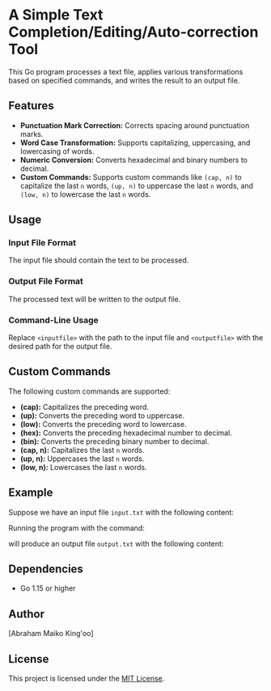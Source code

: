 #  A Simple Text Completion/Editing/Auto-correction Tool

This Go program processes a text file, applies various transformations based on specified commands, and writes the result to an output file.

## Features

- **Punctuation Mark Correction:** Corrects spacing around punctuation marks.
- **Word Case Transformation:** Supports capitalizing, uppercasing, and lowercasing of words.
- **Numeric Conversion:** Converts hexadecimal and binary numbers to decimal.
- **Custom Commands:** Supports custom commands like `(cap, n)` to capitalize the last `n` words, `(up, n)` to uppercase the last `n` words, and `(low, n)` to lowercase the last `n` words.

## Usage

### Input File Format

The input file should contain the text to be processed.

### Output File Format

The processed text will be written to the output file.

### Command-Line Usage


Replace `<inputfile>` with the path to the input file and `<outputfile>` with the desired path for the output file.

## Custom Commands

The following custom commands are supported:

- **(cap):** Capitalizes the preceding word.
- **(up):** Converts the preceding word to uppercase.
- **(low):** Converts the preceding word to lowercase.
- **(hex):** Converts the preceding hexadecimal number to decimal.
- **(bin):** Converts the preceding binary number to decimal.
- **(cap, n):** Capitalizes the last `n` words.
- **(up, n):** Uppercases the last `n` words.
- **(low, n):** Lowercases the last `n` words.

## Example

Suppose we have an input file `input.txt` with the following content:


Running the program with the command:


will produce an output file `output.txt` with the following content:


## Dependencies

- Go 1.15 or higher

## Author

[Abraham Maiko King'oo]

## License

This project is licensed under the [MIT License](LICENSE).
